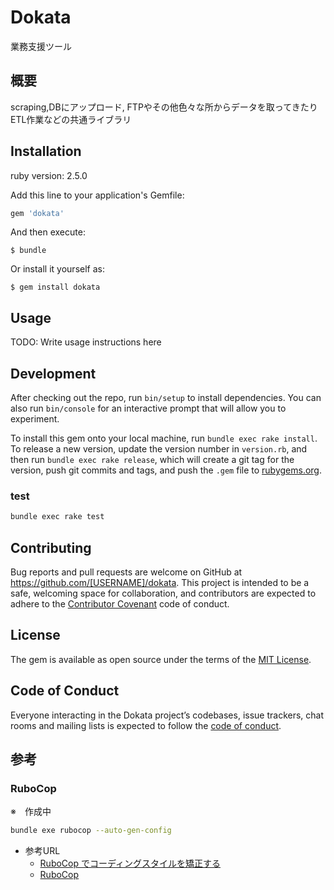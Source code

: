 # Dokata
業務支援ツール

## 概要
scraping,DBにアップロード, FTPやその他色々な所からデータを取ってきたり  
ETL作業などの共通ライブラリ  

## Installation

ruby version: 2.5.0

Add this line to your application's Gemfile:
```ruby
gem 'dokata'
```

And then execute:

    $ bundle

Or install it yourself as:

    $ gem install dokata

## Usage

TODO: Write usage instructions here

## Development

After checking out the repo, run `bin/setup` to install dependencies. You can also run `bin/console` for an interactive prompt that will allow you to experiment.

To install this gem onto your local machine, run `bundle exec rake install`. To release a new version, update the version number in `version.rb`, and then run `bundle exec rake release`, which will create a git tag for the version, push git commits and tags, and push the `.gem` file to [rubygems.org](https://rubygems.org).

### test
```bash
bundle exec rake test
```

## Contributing

Bug reports and pull requests are welcome on GitHub at https://github.com/[USERNAME]/dokata. This project is intended to be a safe, welcoming space for collaboration, and contributors are expected to adhere to the [Contributor Covenant](http://contributor-covenant.org) code of conduct.

## License

The gem is available as open source under the terms of the [MIT License](http://opensource.org/licenses/MIT).

## Code of Conduct

Everyone interacting in the Dokata project’s codebases, issue trackers, chat rooms and mailing lists is expected to follow the [code of conduct](https://github.com/[USERNAME]/dokata/blob/master/CODE_OF_CONDUCT.md).

## 参考

### RuboCop
※　作成中
```bash
bundle exe rubocop --auto-gen-config
```

- 参考URL
  - [RuboCop でコーディングスタイルを矯正する](http://momota.github.io/blog/2016/06/17/rubocop/)
  - [RuboCop](https://plugins.jetbrains.com/plugin/7604-rubocop)
